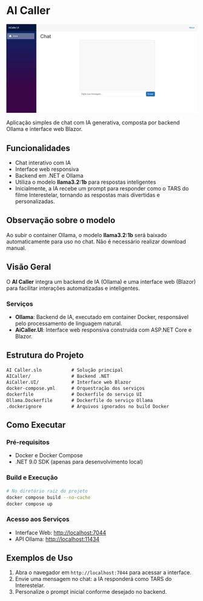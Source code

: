 # AI Caller

![Interface do Chat](./chat-ui.png)

Aplicação simples de chat com IA generativa, composta por backend Ollama e interface web Blazor.

## Funcionalidades

- Chat interativo com IA
- Interface web responsiva
- Backend em .NET e Ollama
- Utiliza o modelo **llama3.2:1b** para respostas inteligentes
- Inicialmente, a IA recebe um prompt para responder como o TARS do filme Interestelar, tornando as respostas mais divertidas e personalizadas.
## Observação sobre o modelo

Ao subir o container Ollama, o modelo **llama3.2:1b** será baixado automaticamente para uso no chat. Não é necessário realizar download manual.

## Visão Geral

O **AI Caller** integra um backend de IA (Ollama) e uma interface web (Blazor) para facilitar interações automatizadas e inteligentes.

### Serviços
- **Ollama**: Backend de IA, executado em container Docker, responsável pelo processamento de linguagem natural.
- **AiCaller.UI**: Interface web responsiva construída com ASP.NET Core e Blazor.

## Estrutura do Projeto

```
AI Caller.sln           # Solução principal
AICaller/               # Backend .NET
AiCaller.UI/            # Interface web Blazor
docker-compose.yml      # Orquestração dos serviços
dockerfile              # Dockerfile do serviço UI
Ollama.Dockerfile       # Dockerfile do serviço Ollama
.dockerignore           # Arquivos ignorados no build Docker
```

## Como Executar

### Pré-requisitos
- Docker e Docker Compose
- .NET 9.0 SDK (apenas para desenvolvimento local)

### Build e Execução

```sh
# No diretório raiz do projeto
docker compose build --no-cache
docker compose up
```

### Acesso aos Serviços
- Interface Web: [http://localhost:7044](http://localhost:7044)
- API Ollama: [http://localhost:11434](http://localhost:11434)

## Exemplos de Uso

1. Abra o navegador em `http://localhost:7044` para acessar a interface.
2. Envie uma mensagem no chat: a IA responderá como TARS do Interestelar.
3. Personalize o prompt inicial conforme desejado no backend.

